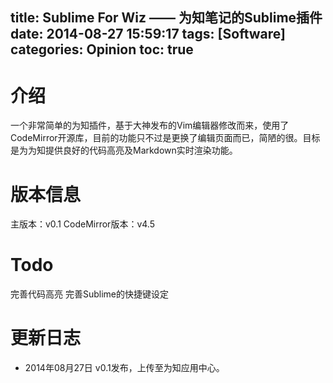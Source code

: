 title: Sublime For Wiz —— 为知笔记的Sublime插件
date: 2014-08-27 15:59:17
tags: [Software]
categories: Opinion
toc: true
---
# 介绍
一个非常简单的为知插件，基于大神发布的Vim编辑器修改而来，使用了CodeMirror开源库，目前的功能只不过是更换了编辑页面而已，简陋的很。目标是为为知提供良好的代码高亮及Markdown实时渲染功能。

<!-- more -->

# 版本信息
主版本：v0.1
CodeMirror版本：v4.5

# Todo
<i class="fa fa-square-o"></i> 完善代码高亮
<i class="fa fa-square-o"></i> 完善Sublime的快捷键设定

# 更新日志
- 2014年08月27日 v0.1发布，上传至为知应用中心。